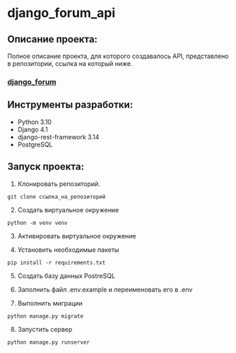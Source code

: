 # django_forum_api

## Описание проекта:

Полное описание проекта, для которого создавалось API, представлено в репозитории, ссылка на который ниже.
### [django_forum](https://github.com/lidefo/django_forum)

## Инструменты разработки:

- Python 3.10
- Django 4.1
- django-rest-framework 3.14
- PostgreSQL

## Запуск проекта:

1) Клонировать репозиторий.
```
git clone ссылка_на_репозиторий
```
2) Создать виртуальное окружение
```
python -m venv venv
```

3) Активировать виртуальное окружение

4) Установить необходимые пакеты
```
pip install -r requirements.txt
```

5) Создать базу данных PostreSQL

6) Заполнить файл .env.example и переименовать его в .env

7) Выполнить миграции
```
python manage.py migrate
```

8) Запустить сервер

```
python manage.py runserver
```
